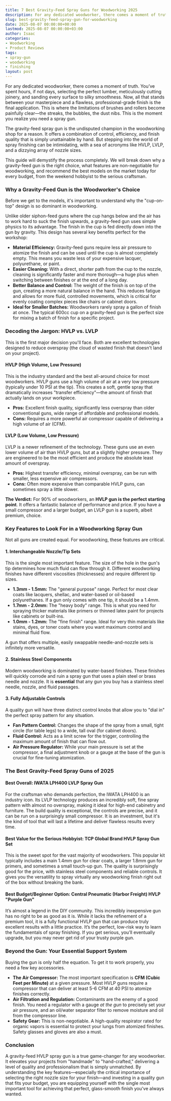 ```yaml
---
title: 7 Best Gravity-Feed Spray Guns for Woodworking 2025
description: For any dedicated woodworker, there comes a moment of truth. Youve spent hours, if not days, selecting the perfect lumber, meticulously cutting joinery, and...
slug: best-gravity-feed-spray-gun-for-woodworking
date: 2025-08-07 00:00:00+00:00
lastmod: 2025-08-07 00:00:00+03:00
author: Isaac
categories:
- Woodworking
- Product Reviews
tags:
- spray-gun
- woodworking
- finishing
layout: post
---
```

For any dedicated woodworker, there comes a moment of truth. You’ve spent hours, if not days, selecting the perfect lumber, meticulously cutting joinery, and sanding every surface to silky smoothness. Now, all that stands between your masterpiece and a flawless, professional-grade finish is the final application. This is where the limitations of brushes and rollers become painfully clear—the streaks, the bubbles, the dust nibs. This is the moment you realize you need a spray gun.

The gravity-feed spray gun is the undisputed champion in the woodworking shop for a reason. It offers a combination of control, efficiency, and finish quality that is simply unattainable by hand. But stepping into the world of spray finishing can be intimidating, with a sea of acronyms like HVLP, LVLP, and a dizzying array of nozzle sizes.

This guide will demystify the process completely. We will break down why a gravity-feed gun is the right choice, what features are non-negotiable for woodworking, and recommend the best models on the market today for every budget, from the weekend hobbyist to the serious craftsman.

### Why a Gravity-Feed Gun is the Woodworker's Choice

Before we get to the models, it's important to understand why the "cup-on-top" design is so dominant in woodworking.

Unlike older siphon-feed guns where the cup hangs below and the air has to work hard to suck the finish upwards, a gravity-feed gun uses simple physics to its advantage. The finish in the cup is fed directly down into the gun by gravity. This design has several key benefits perfect for the workshop:

*   **Material Efficiency:** Gravity-feed guns require less air pressure to atomize the finish and can be used until the cup is almost completely empty. This means you waste less of your expensive lacquer, polyurethane, or paint.
*   **Easier Cleaning:** With a direct, shorter path from the cup to the nozzle, cleaning is significantly faster and more thorough—a huge plus when switching between finishes or at the end of a long day.
*   **Better Balance and Control:** The weight of the finish is on top of the gun, creating a more natural balance in the hand. This reduces fatigue and allows for more fluid, controlled movements, which is critical for evenly coating complex pieces like chairs or cabinet doors.
*   **Ideal for Smaller Batches:** Woodworkers rarely spray a gallon of finish at once. The typical 600cc cup on a gravity-feed gun is the perfect size for mixing a batch of finish for a specific project.

### Decoding the Jargon: HVLP vs. LVLP

This is the first major decision you'll face. Both are excellent technologies designed to reduce overspray (the cloud of wasted finish that doesn't land on your project).

#### HVLP (High Volume, Low Pressure)
This is the industry standard and the best all-around choice for most woodworkers. HVLP guns use a high volume of air at a very low pressure (typically under 10 PSI at the tip). This creates a soft, gentle spray that dramatically increases "transfer efficiency"—the amount of finish that actually lands on your workpiece.

*   **Pros:** Excellent finish quality, significantly less overspray than older conventional guns, wide range of affordable and professional models.
*   **Cons:** Requires a more powerful air compressor capable of delivering a high volume of air (CFM).

#### LVLP (Low Volume, Low Pressure)
LVLP is a newer refinement of the technology. These guns use an even lower volume of air than HVLP guns, but at a slightly higher pressure. They are engineered to be the most efficient and produce the absolute least amount of overspray.

*   **Pros:** Highest transfer efficiency, minimal overspray, can be run with smaller, less expensive air compressors.
*   **Cons:** Often more expensive than comparable HVLP guns, can sometimes spray a little slower.

**The Verdict:** For 90% of woodworkers, an **HVLP gun is the perfect starting point**. It offers a fantastic balance of performance and price. If you have a small compressor and a larger budget, an LVLP gun is a superb, albeit premium, choice.

### Key Features to Look For in a Woodworking Spray Gun

Not all guns are created equal. For woodworking, these features are critical.

#### 1. Interchangeable Nozzle/Tip Sets
This is the single most important feature. The size of the hole in the gun's tip determines how much fluid can flow through it. Different woodworking finishes have different viscosities (thicknesses) and require different tip sizes.

*   **1.3mm - 1.5mm:** The "general purpose" range. Perfect for most clear coats like lacquers, shellac, and water-based or oil-based polyurethanes. If a gun only comes with one tip, it should be a 1.4mm.
*   **1.7mm - 2.0mm:** The "heavy body" range. This is what you need for spraying thicker materials like primers or thinned latex paint for projects like cabinets or built-ins.
*   **1.0mm - 1.2mm:** The "fine finish" range. Ideal for very thin materials like stains, dyes, or toner coats where you want maximum control and minimal fluid flow.

A gun that offers multiple, easily swappable needle-and-nozzle sets is infinitely more versatile.

#### 2. Stainless Steel Components
Modern woodworking is dominated by water-based finishes. These finishes will quickly corrode and ruin a spray gun that uses a plain steel or brass needle and nozzle. It is **essential** that any gun you buy has a stainless steel needle, nozzle, and fluid passages.

#### 3. Fully Adjustable Controls
A quality gun will have three distinct control knobs that allow you to "dial in" the perfect spray pattern for any situation.
*   **Fan Pattern Control:** Changes the shape of the spray from a small, tight circle (for table legs) to a wide, tall oval (for cabinet doors).
*   **Fluid Control:** Acts as a limit screw for the trigger, controlling the maximum amount of finish that can flow out.
*   **Air Pressure Regulator:** While your main pressure is set at the compressor, a final adjustment knob or a gauge at the base of the gun is crucial for fine-tuning atomization.

### The Best Gravity-Feed Spray Guns of 2025

#### Best Overall: IWATA LPH400 LVLP Spray Gun
For the craftsman who demands perfection, the IWATA LPH400 is an industry icon. Its LVLP technology produces an incredibly soft, fine spray pattern with almost no overspray, making it ideal for high-end cabinetry and furniture. The build quality is exceptional, the controls are precise, and it can be run on a surprisingly small compressor. It is an investment, but it's the kind of tool that will last a lifetime and deliver flawless results every time.

#### Best Value for the Serious Hobbyist: TCP Global Brand HVLP Spray Gun Set
This is the sweet spot for the vast majority of woodworkers. This popular kit typically includes a main 1.4mm gun for clear coats, a larger 1.8mm gun for primers, and sometimes a small touch-up gun. The quality is surprisingly good for the price, with stainless steel components and reliable controls. It gives you the versatility to spray virtually any woodworking finish right out of the box without breaking the bank.

#### Best Budget/Beginner Option: Central Pneumatic (Harbor Freight) HVLP "Purple Gun"
It’s almost a legend in the DIY community. This incredibly inexpensive gun has no right to be as good as it is. While it lacks the refinement of a premium tool, it is a fully functional HVLP gun that can produce truly excellent results with a little practice. It’s the perfect, low-risk way to learn the fundamentals of spray finishing. If you get serious, you’ll eventually upgrade, but you may never get rid of your trusty purple gun.

### Beyond the Gun: Your Essential Support System

Buying the gun is only half the equation. To get it to work properly, you need a few key accessories.

*   **The Air Compressor:** The most important specification is **CFM (Cubic Feet per Minute)** at a given pressure. Most HVLP guns require a compressor that can deliver at least 5-6 CFM at 40 PSI to atomize finishes correctly.
*   **Air Filtration and Regulation:** Contaminants are the enemy of a good finish. You need a regulator with a gauge *at the gun* to precisely set your air pressure, and an oil/water separator filter to remove moisture and oil from the compressor line.
*   **Safety Gear:** This is non-negotiable. A high-quality respirator rated for organic vapors is essential to protect your lungs from atomized finishes. Safety glasses and gloves are also a must.

### Conclusion

A gravity-feed HVLP spray gun is a true game-changer for any woodworker. It elevates your projects from "handmade" to "hand-crafted," delivering a level of quality and professionalism that is simply unmatched. By understanding the key features—especially the critical importance of selecting the right nozzle size for your finish—and investing in a quality gun that fits your budget, you are equipping yourself with the single most important tool for achieving that perfect, glass-smooth finish you've always wanted.